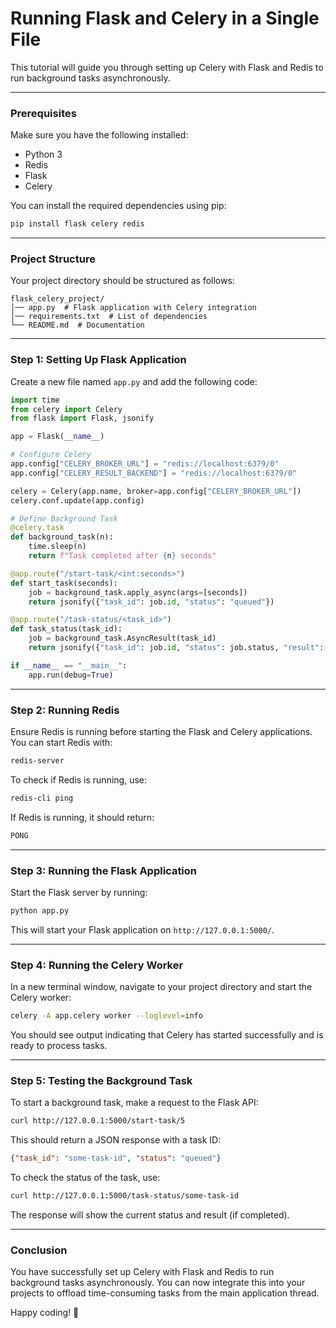 # Running Flask and Celery in a Single File

This tutorial will guide you through setting up Celery with Flask and Redis to run background tasks asynchronously.

---

### Prerequisites

Make sure you have the following installed:

- Python 3
- Redis
- Flask
- Celery

You can install the required dependencies using pip:

```bash
pip install flask celery redis
```

---

### Project Structure

Your project directory should be structured as follows:

```
flask_celery_project/
│── app.py  # Flask application with Celery integration
│── requirements.txt  # List of dependencies
└── README.md  # Documentation
```

---

### Step 1: Setting Up Flask Application

Create a new file named `app.py` and add the following code:

```python linenums="1" title="app.py"
import time
from celery import Celery
from flask import Flask, jsonify

app = Flask(__name__)

# Configure Celery
app.config["CELERY_BROKER_URL"] = "redis://localhost:6379/0"
app.config["CELERY_RESULT_BACKEND"] = "redis://localhost:6379/0"

celery = Celery(app.name, broker=app.config["CELERY_BROKER_URL"])
celery.conf.update(app.config)

# Define Background Task
@celery.task
def background_task(n):
    time.sleep(n)
    return f"Task completed after {n} seconds"

@app.route("/start-task/<int:seconds>")
def start_task(seconds):
    job = background_task.apply_async(args=[seconds])
    return jsonify({"task_id": job.id, "status": "queued"})

@app.route("/task-status/<task_id>")
def task_status(task_id):
    job = background_task.AsyncResult(task_id)
    return jsonify({"task_id": job.id, "status": job.status, "result": job.result})

if __name__ == "__main__":
    app.run(debug=True)
```

---

### Step 2: Running Redis

Ensure Redis is running before starting the Flask and Celery applications. You can start Redis with:

```bash
redis-server
```

To check if Redis is running, use:

```bash
redis-cli ping
```

If Redis is running, it should return:

```bash
PONG
```

---

### Step 3: Running the Flask Application

Start the Flask server by running:

```bash
python app.py
```

This will start your Flask application on `http://127.0.0.1:5000/`.

---

### Step 4: Running the Celery Worker

In a new terminal window, navigate to your project directory and start the Celery worker:

```bash
celery -A app.celery worker --loglevel=info
```

You should see output indicating that Celery has started successfully and is ready to process tasks.

---

### Step 5: Testing the Background Task

To start a background task, make a request to the Flask API:

```bash
curl http://127.0.0.1:5000/start-task/5
```

This should return a JSON response with a task ID:

```json
{"task_id": "some-task-id", "status": "queued"}
```

To check the status of the task, use:

```bash
curl http://127.0.0.1:5000/task-status/some-task-id
```

The response will show the current status and result (if completed).

---

### Conclusion

You have successfully set up Celery with Flask and Redis to run background tasks asynchronously. You can now integrate this into your projects to offload time-consuming tasks from the main application thread.

Happy coding! 🚀

